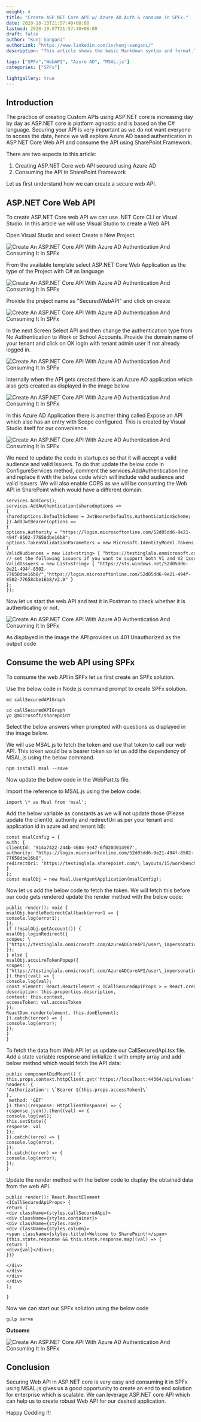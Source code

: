 ```yaml
---
weight: 4
title: "Create ASP.NET Core API w/ Azure AD Auth & consume in SPFx."
date: 2020-10-13T21:57:40+08:00
lastmod: 2020-10-07T21:57:40+08:00
draft: false
author: "Kunj Sangani"
authorLink: "https://www.linkedin.com/in/kunj-sangani/"
description: "This article shows the basic Markdown syntax and format."

tags: ["SPFx","WebAPI", "Azure AD", "MSAL.js"]
categories: ["SPFx"]

lightgallery: true
---
```


Introduction
------------

The practice of creating Custom APIs using ASP.NET core is increasing day by day as ASP.NET core is platform agnostic and is based on the C# language. Securing your API is very important as we do not want everyone to access the data, hence we will explore Azure AD based authentication in ASP.NET Core Web API and consume the API using SharePoint Framework.

There are two aspects to this article:

1.  Creating ASP.NET Core web API secured using Azure AD
2.  Consuming the API in SharePoint Framework

Let us first understand how we can create a secure web API.

ASP.NET Core Web API 
---------------------

To create ASP.NET Core web API we can use .NET Core CLI or Visual Studio. In this article we will use Visual Studio to create a Web API.  
  
Open Visual Studio and select Create a New Project.

![Create An ASP.NET Core API With Azure AD Authentication And Consuming It In SPFx](https://f4n3x6c5.stackpathcdn.com/article/create-an-asp-net-core-api-with-azure-ad-authentication-and-consuming-it-in-spfx/Images/1_CreateProject.png)

From the available template select ASP.NET Core Web Application as the type of the Project with C# as language

![Create An ASP.NET Core API With Azure AD Authentication And Consuming It In SPFx](https://f4n3x6c5.stackpathcdn.com/article/create-an-asp-net-core-api-with-azure-ad-authentication-and-consuming-it-in-spfx/Images/2_SelectProjectType.png)

Provide the project name as "SecuredWebAPI" and click on create

![Create An ASP.NET Core API With Azure AD Authentication And Consuming It In SPFx](https://f4n3x6c5.stackpathcdn.com/article/create-an-asp-net-core-api-with-azure-ad-authentication-and-consuming-it-in-spfx/Images/3_ProjectName.png)

In the next Screen Select API and then change the authentication type from No Authentication to Work or School Accounts. Provide the domain name of your tenant and click on OK login with tenant admin user if not already logged in.

![Create An ASP.NET Core API With Azure AD Authentication And Consuming It In SPFx](https://f4n3x6c5.stackpathcdn.com/article/create-an-asp-net-core-api-with-azure-ad-authentication-and-consuming-it-in-spfx/Images/4_AuthType.png)

Internally when the API gets created there is an Azure AD application which also gets created as displayed in the image below

![Create An ASP.NET Core API With Azure AD Authentication And Consuming It In SPFx](https://f4n3x6c5.stackpathcdn.com/article/create-an-asp-net-core-api-with-azure-ad-authentication-and-consuming-it-in-spfx/Images/5_AzureAD.png)

  
In this Azure AD Application there is another thing called Expose an API which also has an entry with Scope configured. This is created by Visual Studio itself for our convenience. 

![Create An ASP.NET Core API With Azure AD Authentication And Consuming It In SPFx](https://f4n3x6c5.stackpathcdn.com/article/create-an-asp-net-core-api-with-azure-ad-authentication-and-consuming-it-in-spfx/Images/6_AzureADScopes.png)

We need to update the code in startup.cs so that it will accept a valid audience and valid Issuers. To do that update the below code in ConfigureServices method, comment the services.AddAuthentication line and replace it with the below code which will include valid audience and valid Issuers. We will also enable CORS as we will be consuming the Web API in SharePoint which would have a different domain.
```
services.AddCors();  
services.AddAuthentication(sharedoptions =>  
{  
sharedoptions.DefaultScheme = JwtBearerDefaults.AuthenticationScheme;
}).AddJwtBearer(options =>  
{  
options.Authority = "https://login.microsoftonline.com/52d05dd6-9e21-494f-8502-77658dbe16b8";  
options.TokenValidationParameters = new Microsoft.IdentityModel.Tokens.TokenValidationParameters  
{  
ValidAudiences = new List<string> { "https://testinglala.onmicrosoft.com/SecuredWebAPI" },  
// set the following issuers if you want to support both V1 and V2 issuers  
ValidIssuers = new List<string> { "https://sts.windows.net/52d05dd6-9e21-494f-8502-77658dbe16b8/","https://login.microsoftonline.com/52d05dd6-9e21-494f-8502-77658dbe16b8/v2.0" }  
};  
});  
```

Now let us start the web API and test it in Postman to check whether it is authenticating or not.

![Create An ASP.NET Core API With Azure AD Authentication And Consuming It In SPFx](https://f4n3x6c5.stackpathcdn.com/article/create-an-asp-net-core-api-with-azure-ad-authentication-and-consuming-it-in-spfx/Images/7_GraphCAll.png)

  
  
As displayed in the image the API provides us 401 Unauthorized as the output code

Consume the web API using SPFx
------------------------------

  
To consume the web API in SPFx let us first create an SPFx solution.

Use the below code in Node.js command prompt to create SPFx solution.
```
md callSecuredAPIGraph  

cd callSecuredAPIGraph  
yo @microsoft/sharepoint   
```
Select the below answers when prompted with questions as displayed in the image below.

We will use MSAL.js to fetch the token and use that token to call our web API. This token would be a bearer token so let us add the dependency of MSAL.js using the below command.
```
npm install msal --save  
```
Now update the below code in the WebPart.ts file.

Import the reference to MSAL.js using the below code:
```
import \* as Msal from 'msal';  
```
Add the below variable as constants as we will not update those (Please update the clientId, authority and redirectUri as per your tenant and application id in azure ad and tenant Id):
```
const msalConfig = {  
auth: {  
clientId: '914a7422-244b-4684-9e47-6f020d014967',  
authority: "https://login.microsoftonline.com/52d05dd6-9e21-494f-8502-77658dbe16b8",  
redirectUri: 'https://testinglala.sharepoint.com/\_layouts/15/workbench.aspx'  
}  
};  
const msalObj = new Msal.UserAgentApplication(msalConfig);   
```
Now let us add the below code to fetch the token. We will fetch this before our code gets rendered update the render method with the below code:

```
public render(): void {  
msalObj.handleRedirectCallback(error1 => {  
console.log(error1);  
});  
if (!msalObj.getAccount()) {  
msalObj.loginRedirect({  
scopes: \["https://testinglala.onmicrosoft.com/AzureADCoreAPI/user\_impersonation"\]  
});  
} else {  
msalObj.acquireTokenPopup({  
scopes: \["https://testinglala.onmicrosoft.com/AzureADCoreAPI/user\_impersonation"\]  
}).then((val) => {  
console.log(val);  
const element: React.ReactElement < ICallSecuredApiProps > = React.createElement(CallSecuredApi, {  
description: this.properties.description,  
context: this.context,  
accessToken: val.accessToken  
});  
ReactDom.render(element, this.domElement);  
}).catch((error) => {  
console.log(error);  
});  
}  
}   
```

To fetch the data from Web API let us update our CallSecuredApi.tsx file. Add a state variable response and initialize it with empty array and add below method which would fetch the API data:
```
public componentDidMount() {  
this.props.context.httpClient.get('https://localhost:44364/api/values', HttpClient.configurations.v1, {  
headers: {  
'Authorization': \`Bearer ${this.props.accessToken}\`  
},  
 method: 'GET'  
}).then((response: HttpClientResponse) => {  
response.json().then((val) => {  
console.log(val);  
this.setState({  
response: val  
});  
}).catch((erro) => {  
console.log(erro);  
});  
}).catch((error) => {  
console.log(error);  
});  
}   
```
Update the render method with the below code to display the obtained data from the web API.
```
public render(): React.ReactElement  
<ICallSecuredApiProps> {    
return (
<div className={styles.callSecuredApi}>  
<div className={styles.container}>  
<div className={styles.row}>  
<div className={styles.column}>  
<span className={styles.title}>Welcome to SharePoint!</span>    
{this.state.response && this.state.response.map((val) => {    
return (  
<div>{val}</div>);    
})}    

</div>  
</div>  
</div>  
</div>    
);    

}     
```
Now we can start our SPFx solution using the below code
```
gulp serve  
```
**Outcome**

![Create An ASP.NET Core API With Azure AD Authentication And Consuming It In SPFx](https://f4n3x6c5.stackpathcdn.com/article/create-an-asp-net-core-api-with-azure-ad-authentication-and-consuming-it-in-spfx/Images/Outcome.gif)

Conclusion
----------

Securing Web API in ASP.NET core is very easy and consuming it in SPFx using MSAL.js gives us a good opportunity to create an end to end solution for enterprise which is scalable. We can leverage ASP.NET core API which can help us to create robust Web API for our desired application.

Happy Codding !!! 